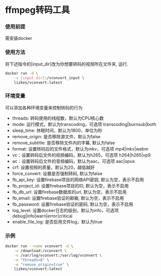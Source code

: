 # ffmpeg转码工具

### 使用前提
需安装docker


### 使用方法
将下述指令的[input_dir]改为你想要转码的视频所在文件夹, 运行.
```bash
docker run -d \
    -v [input_dir]:/vconvert_input \
    lizkes/vconvert:latest
```

### 环境变量
可以添加各种环境变量来控制转码的行为
+ threads: 转码使用的线程数，默认为CPU核心数
+ mode: 运行模式，默认为transcoding，可选项 transcoding|burnsub|both
+ sleep_time: 休眠时间，默认为1800，单位为秒
+ remove_origin: 是否移除源文件，默认为false
+ remove_subtitle: 是否移除文件内的字幕, 默认为false
+ format: 设置转码后的文件格式，默认为mkv，可选项 mp4|mkv|webm
+ vc：设置转码后文件的视频编码，默认为h265，可选项 h264|h265|vp9
+ ac：设置转码后文件的音频编码，默认为aac，可选项 aac|opus
+ crf: 设置视频的质量，默认为20，越低越好
+ force_convert: 设置是否强制转码, 默认为false
+ fb_api_key: 设置firebase项目的网络API密钥, 默认为空，表示不启用
+ fb_project_id: 设置firebase项目的ID, 默认为空，表示不启用
+ fb_db_url: 设置firebase数据库的url, 默认为空，表示不启用
+ fb_email: 设置firebase验证的邮箱, 默认为空，表示不启用
+ fb_password: 设置firebase验证的密码, 默认为空，表示不启用
+ log_level: 设置docker日志的级别，默认为info，可选项 debug|info|warn|error|critical
+ enable_file_log: 是否启用文件log，默认为true

### 示例
```bash
docker run --name vconvert -d \
    -v /download:/vconvert \
    -v /var/log/vconvert:/var/log/vconvert \
    -e "threads=8" \
    -e "remove_origin=true" \
    lizkes/vconvert:latest
```